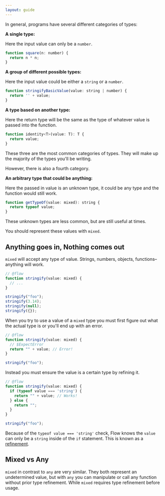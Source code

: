 ```yaml
---
layout: guide
---
```


In general, programs have several different categories of types:

**A single type:**

Here the input value can only be a `number`.

```js
function square(n: number) {
  return n * n;
}
```

**A group of different possible types:**

Here the input value could be either a `string` or a `number`.

```js
function stringifyBasicValue(value: string | number) {
  return '' + value;
}
```

**A type based on another type:**

Here the return type will be the same as the type of whatever value is passed
into the function.

```js
function identity<T>(value: T): T {
  return value;
}
```

These three are the most common categories of types. They will make up the
majority of the types you'll be writing.

However, there is also a fourth category.

**An arbitrary type that could be anything:**

Here the passed in value is an unknown type, it could be any type and the
function would still work.

```js
function getTypeOf(value: mixed): string {
  return typeof value;
}
```

These unknown types are less common, but are still useful at times.

You should represent these values with `mixed`.

## Anything goes in, Nothing comes out <a class="toc" id="toc-anything-goes-in-nothing-comes-out" href="#toc-anything-goes-in-nothing-comes-out"></a>

`mixed` will accept any type of value. Strings, numbers, objects, functions–
anything will work.

```js
// @flow
function stringify(value: mixed) {
  // ...
}

stringify("foo");
stringify(3.14);
stringify(null);
stringify({});
```

When you try to use a value of a `mixed` type you must first figure out what
the actual type is or you'll end up with an error.

```js
// @flow
function stringify(value: mixed) {
  // $ExpectError
  return "" + value; // Error!
}

stringify("foo");
```

Instead you must ensure the value is a certain type by refining it.

```js
// @flow
function stringify(value: mixed) {
  if (typeof value === 'string') {
    return "" + value; // Works!
  } else {
    return "";
  }
}

stringify("foo");
```

Because of the `typeof value === 'string'` check, Flow knows the `value` can
only be a `string` inside of the `if` statement. This is known as a
[refinement](../../lang/refinements/).

## Mixed vs Any <a class="toc" id="toc-mixed-vs-any" href="#toc-mixed-vs-any"></a>
`mixed` in contrast to  `any` are very similar. They both represent an undetermined value, but with `any` you can manipulate or call any function without prior type refinement. While `mixed` requires type refinement before usage.
